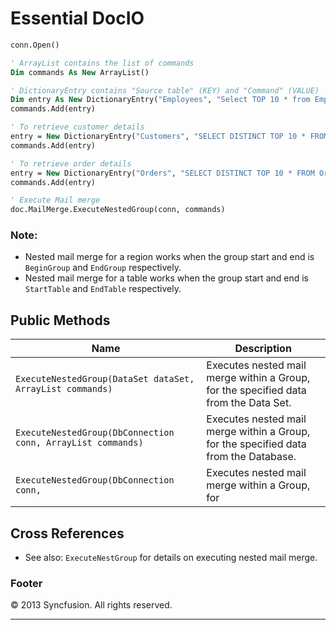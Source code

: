 <!--
source: image
domain: syncfusion-sdk
task: pdf-ocr-to-markdown
language: en
source_filename: page_268.jpeg
document_name: DocIo
page_number: 268
page_id: DocIo#page_268
product: Syncfusion Winforms
version: 11.4.0.26
timestamp: 2025-08-09T04:45:31Z
fidelity: lossless
-->

# Essential DocIO

```vb
conn.Open()

' ArrayList contains the list of commands
Dim commands As New ArrayList()

' DictionaryEntry contains "Source table" (KEY) and "Command" (VALUE)
Dim entry As New DictionaryEntry("Employees", "Select TOP 10 * from Employees")
commands.Add(entry)

' To retrieve customer details
entry = New DictionaryEntry("Customers", "SELECT DISTINCT TOP 10 * FROM ((Orders INNER JOIN Employees ON Orders.EmployeeID = Employees.EmployeeID) INNER JOIN Customers ON Orders.CustomerID = Customers.CustomerID) WHERE Employees.EmployeeID = %Employees.EmployeeID%")
commands.Add(entry)

' To retrieve order details
entry = New DictionaryEntry("Orders", "SELECT DISTINCT TOP 10 * FROM Orders WHERE Orders.CustomerID = '%Customers.CustomerID%' AND Orders.EmployeeID = %Employees.EmployeeID%")
commands.Add(entry)

' Execute Mail merge
doc.MailMerge.ExecuteNestedGroup(conn, commands)
```

### Note:

- Nested mail merge for a region works when the group start and end is `BeginGroup` and `EndGroup` respectively.
- Nested mail merge for a table works when the group start and end is `StartTable` and `EndTable` respectively.

## Public Methods

| Name | Description |
|------|-------------|
| `ExecuteNestedGroup(DataSet dataSet, ArrayList commands)` | Executes nested mail merge within a Group, for the specified data from the Data Set. |
| `ExecuteNestedGroup(DbConnection conn, ArrayList commands)` | Executes nested mail merge within a Group, for the specified data from the Database. |
| `ExecuteNestedGroup(DbConnection conn,` | Executes nested mail merge within a Group, for |

## Cross References

- See also: `ExecuteNestGroup` for details on executing nested mail merge.

### Footer
© 2013 Syncfusion. All rights reserved.

---

<!-- tags: [product, module, control, api, version?] keywords: DocIO, Winforms, Mail Merge, Nested Mail Merge, API Reference, Database, DataSet, ExecuteNestedGroup, BeginGroup, EndGroup, StartTable, EndTable, DictiotaryEntry, Commands, Control, Method, version 10.4.0.26, Syncfusion Winforms, DocIO, MailMerge, ExecuteNestedGroup, NestedGroup, GroupCommands, Region, Table, Public Methods, Notes, DataSet, Database, ArrayList, DictionaryEntry, CommandsList, Employees, Customers, Orders, Employees.EmployeeID, Customers.CustomerID, Orders.CustomerID, Orders.EmployeeID, BeginGroup, EndGroup, StartTable, EndTable, ExecuteNestedGroup(DataSet), ExecuteNestedGroup(DbConnection), ExecuteNestedGroup(DbConnection, commands), ExecuteNestedGroup(commands), DocIO#page_268, nested_mail_merge, command_list, dictiotary_entry, region, table, group_commands, public_methods, notes.cross_references, footer, product_module, control_api, doc_io, mail_merge, execute_nested_group, nested_group, public_methods_keywords, notes, cross_references, footer, doc_io_module, control_api, version_info, database_dataset, array_list, dictionary_entry, command_list, sql_query, customer_details, order_details, execute_nested_group, begin_group_end_group, start_table_end_table, execute_nested_group_commands, execute_nested_group_dataset_commands, execute_nested_group_connection_commands, execute_nested_group_connection, control_api_version, doc_io_winforms, nested_mail_merge_dataset_commands, nested_mail_merge_connection_commands, nested_mail_merge_commands, execute_nested_group_commands_list, execute_nested_group_commands, execute_nested_group_dataset, execute_nested_group_connection, nested_mail_merge_commands_list, nested_mail_merge_member_list, nested_mail_merge_commands_dictionary_entry, nested_mail_merge_commands_array_list, nested_mail_merge_commands_commands_list, nested_mail_merge_commands_commands_dictionary_entry_commands_list, nested_mail_merge_commands_commands_array_list_commands_list, nested_mail_merge_commands_commands_dictionary_entry_array_list_commands_list, nested_mail_merge_commands_commands_array_list_dictionary_entry_commands_list_array_list, nested_mail_merge_commands_commands_array_list_dictionary_entry_commands_list_array_list_commands_list, nested_mail_merge_commands_commands_array_list_dictionary_entry_commands_list_array_list_commands_list_commands_array_list, nested_mail_merge_commands_commands_array_list_dictionary_entry_commands_list_array_list_commands_list_commands_array_list_commands_dictionary_entry, nested_mail_merge_commands_commands_array_list_dictionary_entry_commands_list_array_list_commands_list_commands_array_list_commands_dictionary_entry_array_list_commands_list, nested_mail_merge_commands_commands_array_list_dictionary_entry_commands_list_array_list_commands_list_commands_array_list_commands_dictionary_entry_array_list_commands_list_commands_list, nested_mail_merge_commands_commands_array_list_dictionary_entry_commands_list_array_list_commands_list_commands_array_list_commands_dictionary_entry_array_list_commands_list_commands_list_commands_list, nested_mail_merge_commands_commands_array_list_dictionary_entry_commands_list_array_list_commands_list_commands_array_list_commands_dictionary_entry_array_list_commands_list_commands_list_commands_list_commands_list, nested_mail_merge_commands_commands_array_list_dictionary_entry_commands_list_array_list_commands_list_commands_array_list_commands_dictionary_entry_array_list_commands_list_commands_list_commands_list_commands_list_commands_list, nested_mail_merge_commands_commands_array_list_dictionary_entry_commands_list_array_list_commands_list_commands_array_list_commands_dictionary_entry_array_list_commands_list_commands_list_commands_list_commands_list_commands_list_commands_list, nested_mail_merge_commands_commands_array_list_dictionary_entry_commands_list_array_list_commands_list_commands_array_list_commands_dictionary_entry_array_list_commands_list_commands_list_commands_list_commands_list_commands_list_commands_list_commands_list, nested_mail_merge_commands_commands_array_list_dictionary_entry_commands_list_array_list_commands_list_commands_array_list_commands_dictionary_entry_array_list_commands_list_commands_list_commands_list_commands_list_commands_list_commands_list_commands_list_commands_list, nested_mail_merge_commands_commands_array_list_dictionary_entry_commands_list_array_list_commands_list_commands_array_list_commands_dictionary_entry_array_list_commands_list_commands_list_commands_list_commands_list_commands_list_commands_list_commands_list_commands_list_commands_list, nested_mail_merge_commands_commands_array_list_dictionary_entry_commands_list_array_list_commands_list_commands_array_list_commands_dictionary_entry_array_list_commands_list_commands_list_commands_list_commands_list_commands_list_commands_list_commands_list_commands_list_commands_list_commands_list, nested_mail_merge_commands_commands_array_list_dictionary_entry_commands_list_array_list_commands_list_commands_array_list_commands_dictionary_entry_array_list_commands_list_commands_list_commands_list_commands_list_commands_list_commands_list_commands_list_commands_list_commands_list_commands_list_commands_list, nested_mail_merge_commands_commands_array_list_dictionary_entry_commands_list_array_list_commands_list_commands_array_list_commands_dictionary_entry_array_list_commands_list_commands_list_commands_list_commands_list_commands_list_commands_list_commands_list_commands_list_commands_list_commands_list_commands_list_commands_list, nested_mail_merge_commands_commands_array_list_dictionary_entry_commands_list_array_list_commands_list_commands_array_list_commands_dictionary_entry_array_list_commands_list_commands_list_commands_list_commands_list_commands_list_commands_list_commands_list_commands_list_commands_list_commands_list_commands_list_commands_list_commands_list, nested_mail_merge_commands_commands_array_list_dictionary_entry_commands_list_array_list_commands_list_commands_array_list_commands_dictionary_entry_array_list_commands_list_commands_list_commands_list_commands_list_commands_list_commands_list_commands_list_commands_list_commands_list_commands_list_commands_list_commands_list_commands_list_commands_list, nested_mail_merge_commands_commands_array_list_dictionary_entry_commands_list_array_list_commands_list_commands_array_list_commands_dictionary_entry_array_list_commands_list_commands_list_commands_list_commands_list_commands_list_commands_list_commands_list_commands_list_commands_list_commands_list_commands_list_commands_list_commands_list_commands_list_commands_list, nested_mail_merge_commands_commands_array_list_dictionary_entry_commands_list_array_list_commands_list_commands_array_list_commands_dictionary_entry_array_list_commands_list_commands_list_commands_list_commands_list_commands_list_commands_list_commands_list_commands_list_commands_list_commands_list_commands_list_commands_list_commands_list_commands_list_commands_list_commands_list, nested_mail_merge_commands_commands_array_list_dictionary_entry_commands_list_array_list_commands_list_commands_array_list_commands_dictionary_entry_array_list_commands_list_commands_list_commands_list_commands_list_commands_list_commands_list_commands_list_commands_list_commands_list_commands_list_commands_list_commands_list_commands_list_commands_list_commands_list_commands_list(commands) | Scroll to Top |

  [Main Nav](Syncfusion Winforms)
  [Previous Page](DocIo#page_267)
  [Next Page](DocIo#page_269)

  [End Content] -->
